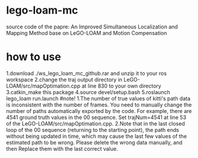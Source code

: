 # lego-loam-mc
source code of the papre: An Improved Simultaneous Localization and Mapping Method base on LeGO-LOAM and Motion Compensation
# how to use
1.download ./ws_lego_loam_mc_github.rar and unzip it to your ros workspace
2.change the traj output directory in LeGO-LOAM/src/mapOptimation.cpp at line 830 to your own directory
3.catkin_make this package
4.source devel/setup.bash
5.roslaunch lego_loam run.launch
#note!
1.The number of true values of kitti's path data is inconsistent with the number of frames. You need to manually change the number of paths automatically exported by the code. For example, there are 4541 ground truth values in the 00 sequence. Set trajNum=4541 at line 53 of the LeGO-LOAM/src/mapOptimation.cpp.
2.Note that in the last closed loop of the 00 sequence (returning to the starting point), the path ends without being updated in time, which may cause the last few values of the estimated path to be wrong. Please delete the wrong data manually, and then Replace them with the last correct value.

